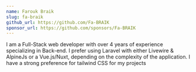 ```yaml
---
name: Farouk Braik
slug: fa-braik
github_url: https://github.com/Fa-BRAIK
sponsor_url: https://github.com/sponsors/Fa-BRAIK
---
```


I am a Full-Stack web developer with over 4 years of experience specializing in Back-end. 
I prefer using Laravel with either Livewire & AlpineJs or a Vue.js/Nuxt, depending on the complexity of the application. 
I have a strong preference for tailwind CSS for my projects